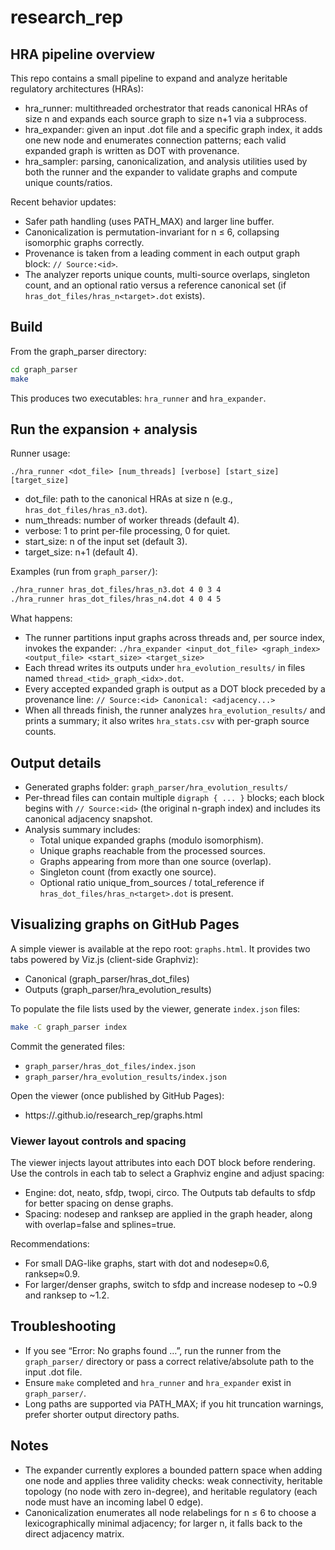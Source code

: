 # research_rep

## HRA pipeline overview

This repo contains a small pipeline to expand and analyze heritable regulatory architectures (HRAs):

- hra_runner: multithreaded orchestrator that reads canonical HRAs of size n and expands each source graph to size n+1 via a subprocess.
- hra_expander: given an input .dot file and a specific graph index, it adds one new node and enumerates connection patterns; each valid expanded graph is written as DOT with provenance.
- hra_sampler: parsing, canonicalization, and analysis utilities used by both the runner and the expander to validate graphs and compute unique counts/ratios.

Recent behavior updates:
- Safer path handling (uses PATH_MAX) and larger line buffer.
- Canonicalization is permutation-invariant for n ≤ 6, collapsing isomorphic graphs correctly.
- Provenance is taken from a leading comment in each output graph block: `// Source:<id>`.
- The analyzer reports unique counts, multi-source overlaps, singleton count, and an optional ratio versus a reference canonical set (if `hras_dot_files/hras_n<target>.dot` exists).

## Build

From the graph_parser directory:

```bash
cd graph_parser
make
```

This produces two executables: `hra_runner` and `hra_expander`.

## Run the expansion + analysis

Runner usage:

```text
./hra_runner <dot_file> [num_threads] [verbose] [start_size] [target_size]
```

- dot_file: path to the canonical HRAs at size n (e.g., `hras_dot_files/hras_n3.dot`).
- num_threads: number of worker threads (default 4).
- verbose: 1 to print per-file processing, 0 for quiet.
- start_size: n of the input set (default 3).
- target_size: n+1 (default 4).

Examples (run from `graph_parser/`):

```bash
./hra_runner hras_dot_files/hras_n3.dot 4 0 3 4
./hra_runner hras_dot_files/hras_n4.dot 4 0 4 5
```

What happens:
- The runner partitions input graphs across threads and, per source index, invokes the expander:
	`./hra_expander <input_dot_file> <graph_index> <output_file> <start_size> <target_size>`
- Each thread writes its outputs under `hra_evolution_results/` in files named `thread_<tid>_graph_<idx>.dot`.
- Every accepted expanded graph is output as a DOT block preceded by a provenance line:
	`// Source:<id> Canonical: <adjacency...>`
- When all threads finish, the runner analyzes `hra_evolution_results/` and prints a summary; it also writes `hra_stats.csv` with per-graph source counts.

## Output details

- Generated graphs folder: `graph_parser/hra_evolution_results/`
- Per-thread files can contain multiple `digraph { ... }` blocks; each block begins with `// Source:<id>` (the original n-graph index) and includes its canonical adjacency snapshot.
- Analysis summary includes:
	- Total unique expanded graphs (modulo isomorphism).
	- Unique graphs reachable from the processed sources.
	- Graphs appearing from more than one source (overlap).
	- Singleton count (from exactly one source).
	- Optional ratio unique_from_sources / total_reference if `hras_dot_files/hras_n<target>.dot` is present.

## Visualizing graphs on GitHub Pages

A simple viewer is available at the repo root: `graphs.html`. It provides two tabs powered by Viz.js (client-side Graphviz):
- Canonical (graph_parser/hras_dot_files)
- Outputs (graph_parser/hra_evolution_results)

To populate the file lists used by the viewer, generate `index.json` files:

```bash
make -C graph_parser index
```

Commit the generated files:
- `graph_parser/hras_dot_files/index.json`
- `graph_parser/hra_evolution_results/index.json`

Open the viewer (once published by GitHub Pages):
- https://<your-username>.github.io/research_rep/graphs.html

### Viewer layout controls and spacing

The viewer injects layout attributes into each DOT block before rendering. Use the controls in each tab to select a Graphviz engine and adjust spacing:

- Engine: dot, neato, sfdp, twopi, circo. The Outputs tab defaults to sfdp for better spacing on dense graphs.
- Spacing: nodesep and ranksep are applied in the graph header, along with overlap=false and splines=true.

Recommendations:
- For small DAG-like graphs, start with dot and nodesep≈0.6, ranksep≈0.9.
- For larger/denser graphs, switch to sfdp and increase nodesep to ~0.9 and ranksep to ~1.2.

## Troubleshooting

- If you see “Error: No graphs found …”, run the runner from the `graph_parser/` directory or pass a correct relative/absolute path to the input .dot file.
- Ensure `make` completed and `hra_runner` and `hra_expander` exist in `graph_parser/`.
- Long paths are supported via PATH_MAX; if you hit truncation warnings, prefer shorter output directory paths.

## Notes

- The expander currently explores a bounded pattern space when adding one node and applies three validity checks: weak connectivity, heritable topology (no node with zero in-degree), and heritable regulatory (each node must have an incoming label 0 edge).
- Canonicalization enumerates all node relabelings for n ≤ 6 to choose a lexicographically minimal adjacency; for larger n, it falls back to the direct adjacency matrix.